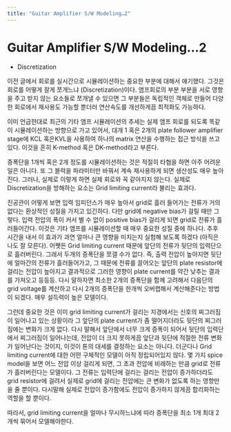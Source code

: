 ```yaml
---
title: "Guitar Amplifier S/W Modeling…2"
---
```

# Guitar Amplifier S/W Modeling…2


* Discretization




이전 글에서 회로를 실시간으로 시뮬레이션하는 중요한 부분에 대해서 얘기했다. 그것은 회로를 어떻게 잘게 쪼개느냐 (Discretization)이다. 앰프회로의 부분 부분을 서로 영향을 주고 받지 않는 요소들로 쪼개낼 수 있으면 그 부분들은 독립적인 객체로 만들어 다양한 회로에서 재사용도 가능할 뿐더러 연산속도를 개선하게끔 최적화도 가능하다. 




이미 언급한대로 최근의 기타 앰프 시뮬레이션의 추세는 실제 앰프 회로를 되도록 똑같이 시뮬레이션하는 방향으로 가고 있어서, 대개 1 혹은 2개의 plate follower amplifier stage에 KCL 혹은KVL을 사용하여 하나의 matrix 연산을 수행하는 접근 방식을 쓰고 있다. 이것을 흔히 K-method 혹은 DK-method라고 부른다. 




증폭단을 1개씩 혹은 2개 정도를 시뮬레이션하는 것은 적절히 타협을 하면 아주 어려운 일은 아니다. 또 그 블럭을 파라미터만 바꿔서 계속 재사용하게 되면 생산성도 매우 높아진다. 그러나, 실제로 이렇게 하면 실제 회로와 꼭 같아지지 않는다. 실제로 Discretization을 방해하는 요소는 Grid limiting current라 불리는 효과다. 




진공관이 어떻게 보면 입력 임피던스가 매우 높아서 grid로 흘러 들어가는 전류가 거의 없다는 환상적인 성질을 가지고 있긴하다. 다만 grid에 negative bias가 걸릴 때만 그렇다. 입력 전압의 폭이 커서 별 수 없이 positive bias가 걸리게 되면 grid로 전류가 흘러들어간다. 이것은 기타 앰프를 시뮬레이션할 때 매우 중요한 성질 중에 하나다. 추후 시간을 내서 이 효과가 과연 얼마나 큰 영향을 미치는지 실험해 보도록 하겠다 (아직은 나도 잘 모른다). 어쨋든 Grid limiting current 때문에 앞단의 전류가 뒷단의 입력단으로 흘러버린다. 그래서 두개의 증폭단을 쪼갤 수가 없다. 즉, 출력 전압이 높아지면 뒷단에 얼마간의 전류가 흘러들어가고, 그 때문에 전류를 끌어오는 앞단의 plate resistor에 걸리는 전압이 높아지고 결과적으로 그러한 영향이 plate current를 약간 낮추는 결과를 가져오고 등등등. 다시 말하자면 최소한 2개의 증폭단을 함께 고려해서 다음단의 grid voltage를 계산하고 다시 2개의 증폭단을 한개씩 오버랩해서 계산해준다는 방법이 되겠다. 매우 설득력이 높은 모델이다.




그런데 중요한 것은 이미 grid limiting current가 걸리는 지경에서는 신호의 찌그러짐이 일어나고 있는 상황이라 그 앞단의 plate current가 좀 떨어지더라도 뒷단의 찌그러짐에는 변화가 크게 없다. 다시 말해서 앞단에서 너무 크게 증폭이 되어서 뒷단의 입력단에서 찌그러짐이 일어나는데, 전압이 더 크지 못하게끔 앞단과 뒷단에 적절한 전류 변화가 일어난다는 것이지, 이것이 톤의 대세를 결정하는 요소는 아니다. 더군다나 Grid limiting current에 대한 어떤 구체적인 모델이 아직 정립되어있지 않다. 몇 가지 spice model을 보면 어느 전압 이상 걸리게 되면, 그 초과 전압에 비례하는 만큼 grid로 전류가 흘러버린다는 모델이다. 그 전류는 입력단에 걸리는 걸리는 전압이 증가하더라도 grid resistor에 걸려서 실제로 grid에 걸리는 전압에는 큰 변화가 없도록 하는 영향만을 줄 뿐이다. 다시말해 실제로 전압이 증가함에도 전압이 증가하지 않게끔 합리화하는 역할을 할 뿐이다.




따라서, grid limiting current을 얼마나 무시하느냐에 따라 증폭단을 최소 1개 최대 2개씩 묶어서 모델해야한다.






